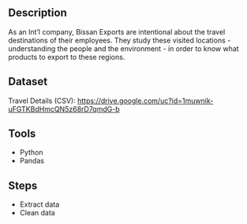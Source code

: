 ## Description
As an Int’l company, Bissan Exports are intentional about the travel destinations of their employees.
They study these visited locations - understanding the people and the environment - in order to know
what products to export to these regions.

## Dataset
Travel Details (CSV): https://drive.google.com/uc?id=1muwnik-uFGTKBdHmcQN5z68rD7qmdG-b

## Tools
<ul>
    <li>Python</li>
    <li>Pandas</li>
</ul>

## Steps
<ul>
    <li>Extract data</li>
    <li>Clean data</li>
</ul>
